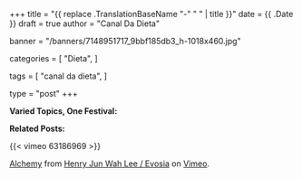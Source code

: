 +++
title = "{{ replace .TranslationBaseName "-" " " | title }}"
date = {{ .Date }}
draft = true
author = "Canal Da Dieta"

banner = "/banners/7148951717_9bbf185db3_h-1018x460.jpg"

categories = [
   "Dieta",
   ]

tags = [
  "canal da dieta",
  ]

type = "post"
+++

<!--more-->
**Varied Topics, One Festival:**


**Related Posts:**

{{< vimeo 63186969 >}}

[Alchemy](https://vimeo.com/63186969) from [Henry Jun Wah Lee / Evosia](https://vimeo.com/evosia) on [Vimeo](https://vimeo.com/).
